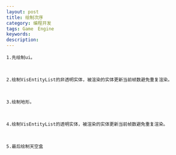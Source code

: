```yaml
---
layout: post
title: 绘制次序
category: 编程开发
tags: Game　Engine
keywords: 
description: 
---
```


    1.先绘制ui。

 

    2.绘制VisEntityList的非透明实体，被渲染的实体更新当前帧数避免重复渲染。

 

    3.绘制地形。

 

    4.绘制VisEntityList的透明实体，被渲染的实体更新当前帧数避免重复渲染。

 

    5.最后绘制天空盒







